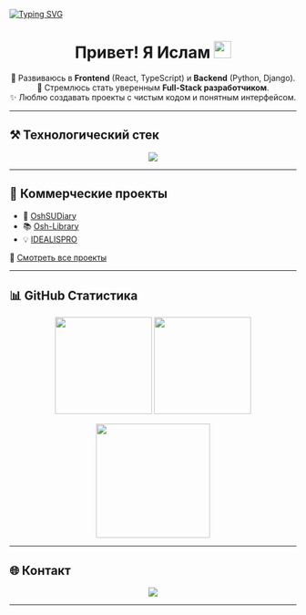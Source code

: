 <!-- Бегущая строка -->
[![Typing SVG](https://readme-typing-svg.herokuapp.com?size=28&duration=3000&pause=800&color=00F7FF&center=true&vCenter=true&width=850&lines=👋+Привет!+Я+Ислам;💻+Frontend+на+React+%2B+TypeScript;⚡+Backend+на+Python+%2F+Django;🚀+Full-Stack+Developer+in+progress)](https://git.io/typing-svg)

<!-- Приветствие с гифкой-рукой -->
<h1 align="center">Привет! Я Ислам <img src="https://raw.githubusercontent.com/MartinHeinz/MartinHeinz/master/wave.gif" width="30px"></h1>

<p align="center">
  🌱 Развиваюсь в <b>Frontend</b> (React, TypeScript) и <b>Backend</b> (Python, Django).<br/>
  🎯 Стремлюсь стать уверенным <b>Full-Stack разработчиком</b>.<br/>
  ✨ Люблю создавать проекты с чистым кодом и понятным интерфейсом.
</p>

---

## ⚒️ Технологический стек
<p align="center">
  <img src="https://skillicons.dev/icons?i=html,css,js,ts,react,redux,python,django,git,github,vscode" />
</p>

---
## 🚀 Коммерческие проекты

- 📘 [OshSUDiary](https://github.com/OshSUDiary)
- 📚 [Osh-Library](https://github.com/Osh-Library)
- 💡 [IDEALISPRO](https://github.com/IDEALISPRO)

🔗 [Смотреть все проекты](https://github.com/isa851?tab=repositories)


---

## 📊 GitHub Статистика
<p align="center">
  <img height="170" src="https://github-readme-stats.vercel.app/api?username=isa851&show_icons=true&theme=radical&count_private=true" />
  <img height="170" src="https://github-readme-stats.vercel.app/api/top-langs/?username=isa851&layout=compact&theme=radical" />
</p>

<p align="center">
  <img height="200" src="https://streak-stats.demolab.com?user=isa851&theme=radical" />
</p>

---


## 🌐 Контакт
<p align="center">
  <a href="https://t.me/Abdikalilov_Islam">
    <img src="https://img.shields.io/badge/Telegram-2CA5E0?style=for-the-badge&logo=telegram&logoColor=white"/>
  </a
</p>

---

